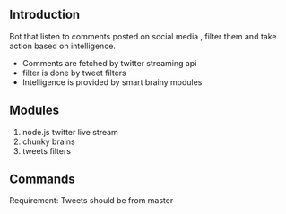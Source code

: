 Introduction
--------

Bot that listen to comments posted on social media , filter them and take action based on intelligence.


- Comments are fetched by twitter streaming api
- filter is done by tweet filters
- Intelligence is provided by smart brainy modules


Modules
-------

1. node.js twitter live stream
2. chunky brains
3. tweets filters



Commands
-------

Requirement: Tweets should be from master
